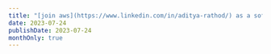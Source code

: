 ```yaml
---
title: "[join aws](https://www.linkedin.com/in/aditya-rathod/) as a software engineer!"
date: 2023-07-24
publishDate: 2023-07-24
monthOnly: true
---
```


<!-- Nothing here will be shown to the user. -->